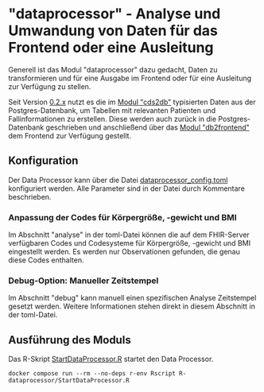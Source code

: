 # "dataprocessor" - Analyse und Umwandung von Daten für das Frontend oder eine Ausleitung

Generell ist das Modul "dataprocessor" dazu gedacht, Daten zu transformieren und für eine Ausgabe im Frontend oder für eine Ausleitung zur Verfügung zu stellen.

Seit Version [0.2.x](https://github.com/medizininformatik-initiative/INTERPOLAR/releases) nutzt es die im [Modul "cds2db"](R-cds2db) typisierten Daten aus der Postgres-Datenbank, um Tabellen mit relevanten Patienten und Fallinformationen zu erstellen. Diese werden auch zurück in die Postgres-Datenbank geschrieben und anschließend über das [Modul "db2frontend"](R-db2frontend) dem Frontend zur Verfügung gestellt.

## Konfiguration

Der Data Processor kann über die Datei [dataprocessor_config.toml](https://github.com/medizininformatik-initiative/INTERPOLAR/blob/main/R-dataprocessor/dataprocessor_config.tomldataprocessor_config.toml) konfiguriert werden. Alle Parameter sind in der Datei durch Kommentare beschrieben.

### Anpassung der Codes für Körpergröße, -gewicht und BMI

Im Abschnitt "analyse" in der toml-Datei können die auf dem FHIR-Server verfügbaren Codes und Codesysteme für Körpergröße, -gewicht und BMI eingestellt werden. Es werden nur Observationen gefunden, die genau diese Codes enthalten.

### Debug-Option: Manueller Zeitstempel

Im Abschnitt "debug" kann manuell einen spezifischen Analyse Zeitstempel gesetzt werden.
Weitere Informationen stehen direkt in diesem Abschnitt in der toml-Datei. 

## Ausführung des Moduls

Das R-Skript [StartDataProcessor.R](https://github.com/medizininformatik-initiative/INTERPOLAR/blob/main/R-dataprocessor/StartDataProcessor.R) startet den Data Processor.
```console
docker compose run --rm --no-deps r-env Rscript R-dataprocessor/StartDataProcessor.R
```
